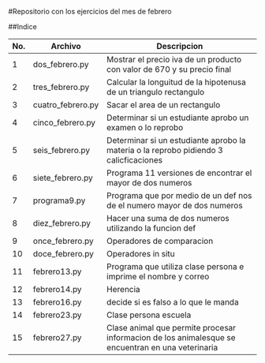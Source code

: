 #Repositorio con los ejercicios del mes de febrero

##Indice

|No.|Archivo|Descripcion|
|--|--|--|
|1|dos_febrero.py|Mostrar el precio iva de un producto con valor de 670 y su precio final|
|2|tres_febrero.py|Calcular la longuitud de la hipotenusa de un  triangulo rectangulo|
|3|cuatro_febrero.py|Sacar el area de un rectangulo|
|4|cinco_febrero.py|Determinar si un estudiante aprobo un examen o lo reprobo|
|5|seis_febrero.py| Determinar si un estudiante aprobo la materia o la reprobo pidiendo 3 calicficaciones|
|6|siete_febrero.py|Programa 11 versiones de encontrar el mayor de dos numeros|
|7|programa9.py|Programa que por medio de un def nos de el numero mayor de dos numeros|
|8|diez_febrero.py|Hacer una suma de dos numeros utilizando la funcion def|
|9|once_febrero.py|Operadores de comparacion|
|10|doce_febrero.py|Operadores in situ|
|11|febrero13.py|Programa que utiliza clase persona e imprime el nombre y correo|
|12|febrero14.py|Herencia|
|13|febrero16.py|decide si es falso a lo que le manda|
|14|febrero23.py|Clase persona escuela|
|15|febrero27.py|Clase animal que permite procesar informacion de los animalesque se encuentran en una veterinaria|
